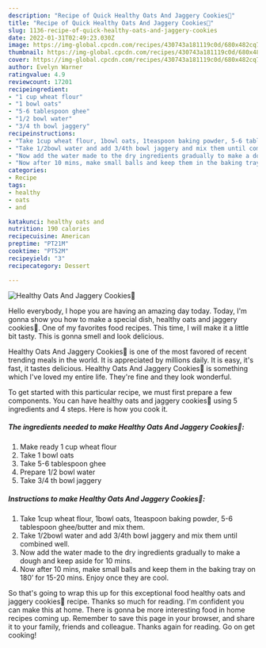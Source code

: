 ```yaml
---
description: "Recipe of Quick Healthy Oats And Jaggery Cookies💛"
title: "Recipe of Quick Healthy Oats And Jaggery Cookies💛"
slug: 1136-recipe-of-quick-healthy-oats-and-jaggery-cookies
date: 2022-01-31T02:49:23.030Z
image: https://img-global.cpcdn.com/recipes/430743a181119c0d/680x482cq70/healthy-oats-and-jaggery-cookies-recipe-main-photo.jpg
thumbnail: https://img-global.cpcdn.com/recipes/430743a181119c0d/680x482cq70/healthy-oats-and-jaggery-cookies-recipe-main-photo.jpg
cover: https://img-global.cpcdn.com/recipes/430743a181119c0d/680x482cq70/healthy-oats-and-jaggery-cookies-recipe-main-photo.jpg
author: Evelyn Warner
ratingvalue: 4.9
reviewcount: 17201
recipeingredient:
- "1 cup wheat flour"
- "1 bowl oats"
- "5-6 tablespoon ghee"
- "1/2 bowl water"
- "3/4 th bowl jaggery"
recipeinstructions:
- "Take 1cup wheat flour, 1bowl oats, 1teaspoon baking powder, 5-6 tablespoon ghee/butter and mix them."
- "Take 1/2bowl water and add 3/4th bowl jaggery and mix them until combined well."
- "Now add the water made to the dry ingredients gradually to make a dough and keep aside for 10 mins."
- "Now after 10 mins, make small balls and keep them in the baking tray on 180’ for 15-20 mins. Enjoy once they are cool."
categories:
- Recipe
tags:
- healthy
- oats
- and

katakunci: healthy oats and 
nutrition: 190 calories
recipecuisine: American
preptime: "PT21M"
cooktime: "PT52M"
recipeyield: "3"
recipecategory: Dessert

---
```



![Healthy Oats And Jaggery Cookies💛](https://img-global.cpcdn.com/recipes/430743a181119c0d/680x482cq70/healthy-oats-and-jaggery-cookies-recipe-main-photo.jpg)

Hello everybody, I hope you are having an amazing day today. Today, I'm gonna show you how to make a special dish, healthy oats and jaggery cookies💛. One of my favorites food recipes. This time, I will make it a little bit tasty. This is gonna smell and look delicious.

Healthy Oats And Jaggery Cookies💛 is one of the most favored of recent trending meals in the world. It is appreciated by millions daily. It is easy, it's fast, it tastes delicious. Healthy Oats And Jaggery Cookies💛 is something which I've loved my entire life. They're fine and they look wonderful.




To get started with this particular recipe, we must first prepare a few components. You can have healthy oats and jaggery cookies💛 using 5 ingredients and 4 steps. Here is how you cook it.

<!--inarticleads1-->

##### The ingredients needed to make Healthy Oats And Jaggery Cookies💛:

1. Make ready 1 cup wheat flour
1. Take 1 bowl oats
1. Take 5-6 tablespoon ghee
1. Prepare 1/2 bowl water
1. Take 3/4 th bowl jaggery




<!--inarticleads2-->

##### Instructions to make Healthy Oats And Jaggery Cookies💛:

1. Take 1cup wheat flour, 1bowl oats, 1teaspoon baking powder, 5-6 tablespoon ghee/butter and mix them.
1. Take 1/2bowl water and add 3/4th bowl jaggery and mix them until combined well.
1. Now add the water made to the dry ingredients gradually to make a dough and keep aside for 10 mins.
1. Now after 10 mins, make small balls and keep them in the baking tray on 180’ for 15-20 mins. Enjoy once they are cool.




So that's going to wrap this up for this exceptional food healthy oats and jaggery cookies💛 recipe. Thanks so much for reading. I'm confident you can make this at home. There is gonna be more interesting food in home recipes coming up. Remember to save this page in your browser, and share it to your family, friends and colleague. Thanks again for reading. Go on get cooking!
